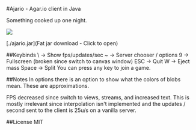 #Ajario - Agar.io client in Java

Something cooked up one night.

![](http://i.imgur.com/dR3iFGU.jpg)

[./ajario.jar](Fat jar download - Click to open)

##Keybinds
\ -> Show fps/updates/sec
~ -> Server chooser / options
9 -> Fullscreen (broken since switch to canvas window)
ESC -> Quit
W -> Eject mass
Space -> Split
You can press any key to join a game.

##Notes
In options there is an option to show what the colors of blobs mean. These are approximations.

FPS decreased since switch to views, streams, and increased text. This is mostly irrelevant since interpolation isn't implemented
and the updates / second sent to the client is 25u/s on a vanilla server.


##License
MIT